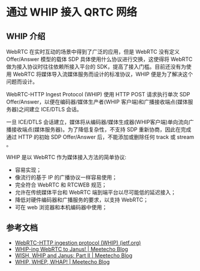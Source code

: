 # 通过 WHIP 接入 QRTC 网络

## WHIP 介绍

WebRTC 在实时互动的场景中得到了广泛的应用，但是 WebRTC 没有定义 Offer/Answer 模型的载体 SDP 具体使用什么协议进行交换，这使得将 WebRTC 做为接入协议时往往依赖所接入平台的 SDK，提高了接入门槛。目前还没有为使用 WebRTC 将媒体导入流媒体服务而设计的标准协议，WHIP 便是为了解决这个问题而设计。

WebRTC-HTTP Ingest Protocol (WHIP) 使用 HTTP POST 请求执行单次 SDP Offer/Answer，以便在编码器/媒体生产者(WHIP 客户端)和广播接收端点(媒体服务器)之间建立 ICE/DTLS 会话。

一旦 ICE/DTLS 会话建立，媒体将从编码器/媒体生成器(WHIP客户端)单向流向广播接收端点(媒体服务器)。为了降低复杂性，不支持 SDP 重新协商，因此在完成通过 HTTP 的初始 SDP Offer/Answer 后，不能添加或删除任何 track 或 stream 。

WHIP 是以 WebRTC 作为媒体接入方法的简单协议:

- 容易实现；
- 像流行的基于 IP 的广播协议一样容易使用；
- 完全符合 WebRTC 和 RTCWEB 规范；
- 允许在传统媒体平台和 WebRTC 端到端平台以尽可能低的延迟接入；
- 降低对硬件编码器和广播服务的要求，以支持 WebRTC；
- 可在 web 浏览器和本机编码器中使用；

## 参考文档

- [WebRTC-HTTP ingestion protocol (WHIP) (ietf.org)](https://datatracker.ietf.org/doc/draft-ietf-wish-whip/)
- [WHIP-ing WebRTC to Janus! | Meetecho Blog](https://www.meetecho.com/blog/whip-janus/)
- [WISH, WHIP and Janus: Part II | Meetecho Blog](https://www.meetecho.com/blog/whip-janus-part-ii/)
- [WHIP, WHEP, WHAP! | Meetecho Blog](https://www.meetecho.com/blog/whip-whep/)
